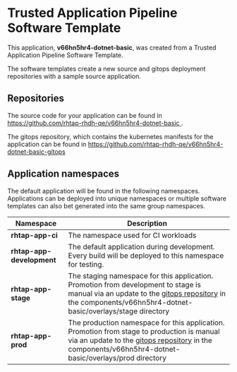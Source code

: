 # Trusted Application Pipeline Software Template

This application, **v66hn5hr4-dotnet-basic**, was created from a Trusted Application Pipeline Software Template.

The software templates create a new source and gitops deployment repositories with a sample source application. 

## Repositories

The source code for your application can be found in [https://github.com/rhtap-rhdh-qe/v66hn5hr4-dotnet-basic ](https://github.com/rhtap-rhdh-qe/v66hn5hr4-dotnet-basic ).
 
The gitops repository, which contains the kubernetes manifests for the application can be found in 
[https://github.com/rhtap-rhdh-qe/v66hn5hr4-dotnet-basic-gitops ](https://github.com/rhtap-rhdh-qe/v66hn5hr4-dotnet-basic-gitops ) 

## Application namespaces 

The default application will be found in the following namespaces. Applications can be deployed into unique namespaces or multiple software templates can also bet generated into the same group namespaces.  

|  Namespace   |  Description   |  
| -------- | -------- |
| **rhtap-app-ci** | The namespace used for CI workloads |
| **rhtap-app-development** | The default application during development. Every build will be deployed to this namespace for testing. |
| **rhtap-app-stage** | The staging namespace for this application. Promotion from development to stage is manual via an update to the [gitops repository](https://github.com/rhtap-rhdh-qe/v66hn5hr4-dotnet-basic-gitops ) in the components/v66hn5hr4-dotnet-basic/overlays/stage directory |
| **rhtap-app-prod** | The production namespace for this application. Promotion from stage to production is manual via an update to the [gitops repository](https://github.com/rhtap-rhdh-qe/v66hn5hr4-dotnet-basic-gitops ) in the components/v66hn5hr4-dotnet-basic/overlays/prod directory |